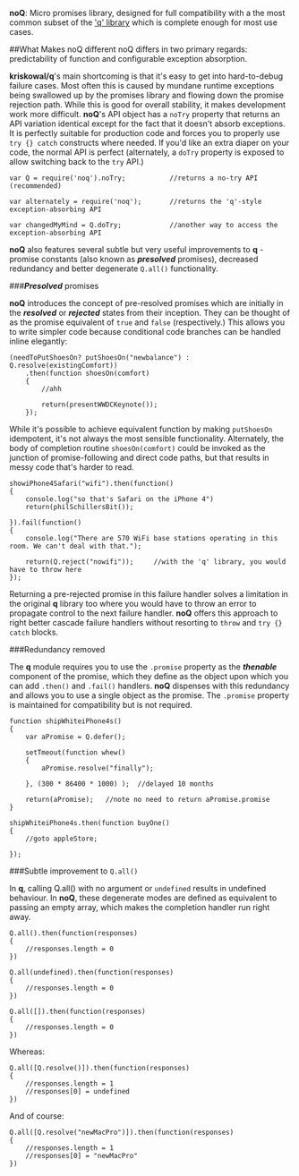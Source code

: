 **noQ**: Micro promises library, designed for full compatibility with a the most common subset
of the ['q' library](http://github.com/kriskowal/q) which is complete enough for most use cases.

##What Makes noQ different
noQ differs in two primary regards: predictability of function and configurable exception absorption.

**kriskowal/q**'s main shortcoming is that it's easy to get into hard-to-debug failure cases.  Most
often this is caused by mundane runtime exceptions being swallowed up by the promises library and flowing
down the promise rejection path.  While this is good for overall stability, it makes development work
more difficult.  **noQ**'s API object has a `noTry` property that returns an API variation identical except
for the fact that it doesn't absorb exceptions.  It is perfectly suitable for production code and forces you
to properly use `try {} catch` constructs where needed.  If you'd like an extra diaper on your code, the
normal API is perfect (alternately, a `doTry` property is exposed to allow switching back to the `try` API.)

	var Q = require('noq').noTry;	 		//returns a no-try API (recommended)
	
	var alternately = require('noq');		//returns the 'q'-style exception-absorbing API

	var changedMyMind = Q.doTry;			//another way to access the exception-absorbing API


**noQ** also features several subtle but very useful improvements to **q** - promise constants
(also known as ***presolved*** promises), decreased redundancy and better degenerate `Q.all()` functionality.

###***Presolved*** promises

**noQ** introduces the concept of pre-resolved promises which are initially in the ***resolved*** or
***rejected*** states from their inception.  They can be thought of as the promise equivalent of `true` and
`false` (respectively.)  This allows you to write simpler code because conditional code branches can be
handled inline elegantly:

	(needToPutShoesOn? putShoesOn("newbalance") : Q.resolve(existingComfort))
		.then(function shoesOn(comfort)
		{
			//ahh

			return(presentWWDCKeynote());
		});

While it's possible to achieve equivalent function by making `putShoesOn` idempotent, it's not always the
most sensible functionality.  Alternately, the body of completion routine `shoesOn(comfort)` could be invoked
as the junction of promise-following and direct code paths, but that results in messy code that's harder to read.

	showiPhone4Safari("wifi").then(function()
	{
		console.log("so that's Safari on the iPhone 4")
		return(philSchillersBit());

	}).fail(function()
	{
		console.log("There are 570 WiFi base stations operating in this room. We can't deal with that.");

		return(Q.reject("nowifi"));		//with the 'q' library, you would have to throw here
	});

Returning a pre-rejected promise in this failure handler solves a limitation in the original **q** library too
where you would have to throw an error to propagate control to the next failure handler.  **noQ** offers this
approach to right better cascade failure handlers without resorting to `throw` and `try {} catch` blocks.

###Redundancy removed

The **q** module requires you to use the `.promise` property as the ***thenable*** component of the promise, which
they define as the object upon which you can add `.then()` and `.fail()` handlers.  **noQ** dispenses with this redundancy
and allows you to use a single object as the promise.  The `.promise` property is maintained for compatibility but is
not required.

	function shipWhiteiPhone4s()
	{
		var aPromise = Q.defer();

		setTmeout(function whew()
		{
			aPromise.resolve("finally");

		}, (300 * 86400 * 1000) );	//delayed 10 months

		return(aPromise);	//note no need to return aPromise.promise
	}

	shipWhiteiPhone4s.then(function buyOne()
	{
		//goto appleStore;

	});


###Subtle improvement to `Q.all()`

In **q**, calling Q.all() with no argument or `undefined` results in undefined behaviour.
In **noQ**, these degenerate modes are defined as equivalent to passing an empty array, which makes the completion
handler run right away.

	Q.all().then(function(responses)
	{
		//responses.length = 0
	})

	Q.all(undefined).then(function(responses)
	{
		//responses.length = 0
	})

	Q.all([]).then(function(responses)
	{
		//responses.length = 0
	})

Whereas:

	Q.all([Q.resolve()]).then(function(responses)
	{
		//responses.length = 1
		//responses[0] = undefined
	})

And of course:

	Q.all([Q.resolve("newMacPro")]).then(function(responses)
	{
		//responses.length = 1
		//responses[0] = "newMacPro"
	})
